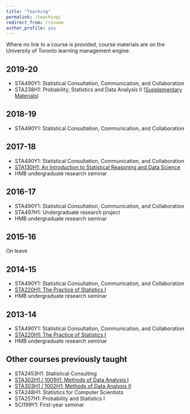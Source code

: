 ```yaml
---
title: "Teaching"
permalink: /teaching/
redirect_from: /resume
author_profile: yes
---
```


Where no link to a course is provided, course materials are on the University of Toronto learning management engine.

## 2019-20

* STA490Y1: Statistical Consultation, Communication, and Collaboration  
* STA238H1: Probability, Statistics and Data Analysis II ([Supplementary Materials](https://awstringer1.github.io/sta238-book/))

## 2018-19

* STA490Y1: Statistical Consultation, Communication, and Collaboration

## 2017-18

* STA490Y1: Statistical Consultation, Communication, and Collaboration
* [STA130H1: An Introduction to Statistical Reasoning and Data Science](http://www.sta130.utstat.utoronto.ca)
* HMB undergraduate research seminar 

## 2016-17

* STA490Y1: Statistical Consultation, Communication, and Collaboration
* STA497H1: Undergraduate research project
* HMB undergraduate research seminar 

## 2015-16

On leave

## 2014-15

* STA490Y1: Statistical Consultation, Communication, and Collaboration
* [STA220H1: The Practice of Statistics I](http://sta220.utstat.utoronto.ca)
* HMB undergraduate research seminar 

## 2013-14

* STA490Y1: Statistical Consultation, Communication, and Collaboration
* [STA220H1: The Practice of Statistics I](http://sta220.utstat.utoronto.ca)
* HMB undergraduate research seminar 

## Other courses previously taught

* STA2453H1: Statistical Consulting
* [STA302H1 / 1001H1: Methods of Data Analysis I](http://www.utstat.utoronto.ca/alisong/Teaching/1112/Sta302/sta302.html)
* [STA303H1 / 1002H1: Methods of Data Analysis II](http://www.utstat.utoronto.ca/alisong/Teaching/1112/Sta303/sta303.html)
* STA248H1: Statistics for Computer Scientists
* STA257H1: Probability and Statistics I
* SCI199Y1: First-year seminar



